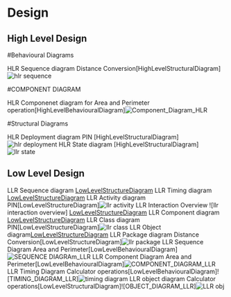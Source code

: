 # Design

## High Level Design 

#Behavioural Diagrams

HLR Sequence diagram Distance Conversion[HighLevelStructuralDiagram]![hlr sequence](https://user-images.githubusercontent.com/78848560/107903132-66feea80-6f6e-11eb-9812-bb5eda44257a.PNG)



#COMPONENT DIAGRAM 

HLR Componenet diagram for Area and Perimeter operation[HighLevelBehaviouralDiagram]![Component_Diagram_HLR](https://user-images.githubusercontent.com/78848729/107907163-edb8c500-6f78-11eb-9f07-2fc96bc2f6e1.PNG)

#Structural Diagrams

HLR Deployment diagram PIN [HighLevelStructuralDiagram]![hlr deployment](https://user-images.githubusercontent.com/78853960/107882453-6b47eb00-6f0f-11eb-9bd2-6890a3b29f0b.png)
HLR State diagram [HighLevelStructuralDiagram]![llr state](https://user-images.githubusercontent.com/78853960/107883401-cb8d5b80-6f14-11eb-831e-b5964bcc8879.png)


## Low Level Design 

LLR Sequence diagram [LowLevelStructureDiagram](https://github.com/99003732/Team2/blob/master/Mini%20Project/2_Architecture/Behaviour%20Diagram/LLR/AreaPerimeter_LLR_SequenceDiagram.jpg)
LLR Timing diagram [LowLevelStructureDiagram](https://github.com/99003732/Team2/blob/master/Mini%20Project/2_Architecture/Behaviour%20Diagram/LLR/Blank%20diagram.png)
LLR Activity diagram PIN[LowLevelStructureDiagram]![llr activity](https://user-images.githubusercontent.com/78853960/107883313-47d36f00-6f14-11eb-92aa-0f4c6721918e.png)
LLR Interaction Overview ![llr interaction overview] [LowLevelStructureDiagram](https://user-images.githubusercontent.com/78848560/107903386-1d62cf80-6f6f-11eb-9e9d-53afd7180571.PNG)
LLR Component diagram [LowLevelStructureDiagram](https://github.com/99003732/Team2/blob/master/Mini%20Project/2_Architecture/Structural%20Diagram/LLR/AreaPerimeter_LLR_ComponentDiagram.jpg)
LLR Class diagram PIN[LowLevelStructureDiagram]![llr class](https://user-images.githubusercontent.com/78853960/107882542-ec06e700-6f0f-11eb-90ff-98996daf37e8.png)
LLR Object diagram[LowLevelStructureDiagram](https://github.com/99003732/Team2/blob/master/Mini%20Project/2_Architecture/Structural%20Diagram/LLR/LLR%20obj.png)
LLR Package diagram Distance Conversion[LowLevelStructureDiagram]![llr package](https://user-images.githubusercontent.com/78848560/107903219-a9c0c280-6f6e-11eb-94a0-f0c88978b435.PNG)
LLR Sequence Diagram Area and Perimeter[LowLevelBehaviouralDiagram]![SEQUENCE DIAGRAm_LLR](https://user-images.githubusercontent.com/78848729/107907517-efcf5380-6f79-11eb-964f-741f59147ad0.PNG)
LLR Component Diagram Area and Perimeter[LowLevelBehaviouralDiagram]![COMPONENT_DIAGRAM_LLR](https://user-images.githubusercontent.com/78848729/107907845-bea35300-6f7a-11eb-9553-f84d506c1abc.PNG)
LLR Timing Diagram Calculator operations[LowLevelBehaviouralDiagram]![TIMING_DIAGRAM_LLR]![timing diagram](https://user-images.githubusercontent.com/78848803/107909031-5dc94a00-6f7d-11eb-9d8d-018c753f85aa.png)
LLR object diagram Calculator operations[LowLevelStructuralDiagram]![OBJECT_DIAGRAM_LLR]![LLR obj](https://user-images.githubusercontent.com/78848803/107909305-e7791780-6f7d-11eb-9046-b7a09a48910d.png)
